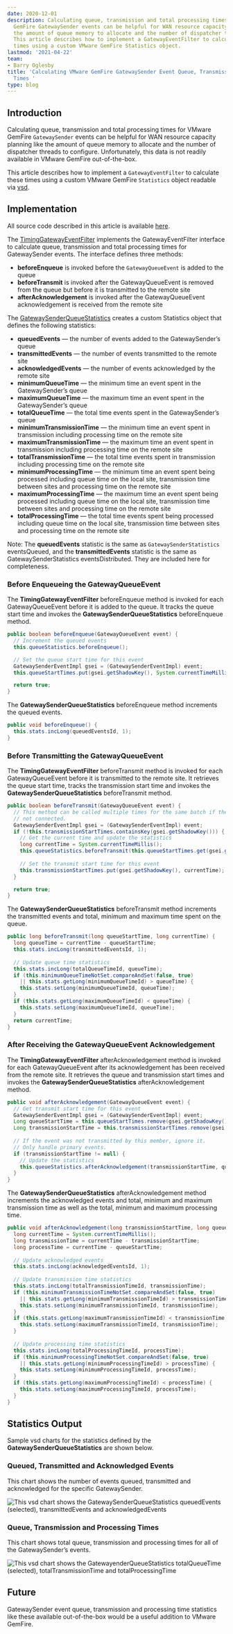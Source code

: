 ```yaml
---
date: 2020-12-01
description: Calculating queue, transmission and total processing times for VMware
  GemFire GatewaySender events can be helpful for WAN resource capacity planning like
  the amount of queue memory to allocate and the number of dispatcher threads to configure.
  This article describes how to implement a GatewayEventFilter to calculate these
  times using a custom VMware GemFire Statistics object.
lastmod: '2021-04-22'
team:
- Barry Oglesby
title: 'Calculating VMware GemFire GatewaySender Event Queue, Transmission and Processing
  Times '
type: blog
---
```


## Introduction
Calculating queue, transmission and total processing times for VMware GemFire `GatewaySender` events can be helpful for WAN resource capacity planning like the amount of queue memory to allocate and the number of dispatcher threads to configure. Unfortunately, this data is not readily available in VMware GemFire out-of-the-box.

This article describes how to implement a `GatewayEventFilter` to calculate these times using a custom VMware GemFire `Statistics` object readable via [vsd](https://gemtalksystems.com/products/vsd/).
## Implementation
All source code described in this article is available [here](https://github.com/boglesby/calculate-gateway-sender-event-times).

The [TimingGatewayEventFilter](https://github.com/boglesby/calculate-gateway-sender-event-times/blob/master/server/src/main/java/example/server/filter/TimingGatewayEventFilter.java) implements the GatewayEventFilter interface to calculate queue, transmission and total processing times for GatewaySender events. The interface defines three methods:

- **beforeEnqueue** is invoked before the `GatewayQueueEvent` is added to the queue
- **beforeTransmit** is invoked after the GatewayQueueEvent is removed from the queue but before it is transmitted to the remote site
- **afterAcknowledgement** is invoked after the GatewayQueueEvent acknowledgement is received from the remote site

The [GatewaySenderQueueStatistics](https://github.com/boglesby/calculate-gateway-sender-event-times/blob/master/server/src/main/java/example/server/statistics/GatewaySenderQueueStatistics.java) creates a custom Statistics object that defines the following statistics:

- **queuedEvents** — the number of events added to the GatewaySender’s queue
- **transmittedEvents** — the number of events transmitted to the remote site
- **acknowledgedEvents** — the number of events acknowledged by the remote site
- **minimumQueueTime** — the minimum time an event spent in the GatewaySender’s queue
- **maximumQueueTime** — the maximum time an event spent in the GatewaySender’s queue
- **totalQueueTime** — the total time events spent in the GatewaySender’s queue
- **minimumTransmissionTime** — the minimum time an event spent in transmission including processing time on the remote site
- **maximumTransmissionTime** — the maximum time an event spent in transmission including processing time on the remote site
- **totalTransmissionTime** — the total time events spent in transmission including processing time on the remote site
- **minimumProcessingTime** — the minimum time an event spent being processed including queue time on the local site, transmission time between sites and processing time on the remote site
- **maximumProcessingTime** — the maximum time an event spent being processed including queue time on the local site, transmission time between sites and processing time on the remote site
- **totalProcessingTime** — the total time events spent being processed including queue time on the local site, transmission time between sites and processing time on the remote site

Note: The **queuedEvents** statistic is the same as `GatewaySenderStatistics` eventsQueued, and the **transmittedEvents** statistic is the same as GatewaySenderStatistics eventsDistributed. They are included here for completeness.
### Before Enqueueing the GatewayQueueEvent
The **TimingGatewayEventFilter** beforeEnqueue method is invoked for each GatewayQueueEvent before it is added to the queue. It tracks the queue start time and invokes the **GatewaySenderQueueStatistics** beforeEnqueue method.

```java
public boolean beforeEnqueue(GatewayQueueEvent event) {
  // Increment the queued events
  this.queueStatistics.beforeEnqueue();

  // Set the queue start time for this event
  GatewaySenderEventImpl gsei = (GatewaySenderEventImpl) event;
  this.queueStartTimes.put(gsei.getShadowKey(), System.currentTimeMillis());

  return true;
}
```
The **GatewaySenderQueueStatistics** beforeEnqueue method increments the queued events.

```java
public void beforeEnqueue() {
  this.stats.incLong(queuedEventsId, 1);
}
```
### Before Transmitting the GatewayQueueEvent
The **TimingGatewayEventFilter** beforeTransmit method is invoked for each GatewayQueueEvent before it is transmitted to the remote site. It retrieves the queue start time, tracks the transmission start time and invokes the **GatewaySenderQueueStatistics** beforeTransmit method.

```java
public boolean beforeTransmit(GatewayQueueEvent event) {
  // This method can be called multiple times for the same batch if the remote site is
  // not connected.
  GatewaySenderEventImpl gsei = (GatewaySenderEventImpl) event;
  if (!this.transmissionStartTimes.containsKey(gsei.getShadowKey())) {
    // Get the current time and update the statistics
    long currentTime = System.currentTimeMillis();
    this.queueStatistics.beforeTransmit(this.queueStartTimes.get(gsei.getShadowKey()), currentTime);
    
    // Set the transmit start time for this event
    this.transmissionStartTimes.put(gsei.getShadowKey(), currentTime);
  }

  return true;
}
```
The **GatewaySenderQueueStatistics** beforeTransmit method increments the transmitted events and total, minimum and maximum time spent on the queue.

```java
public long beforeTransmit(long queueStartTime, long currentTime) {
  long queueTime = currentTime - queueStartTime;
  this.stats.incLong(transmittedEventsId, 1);
  
  // Update queue time statistics
  this.stats.incLong(totalQueueTimeId, queueTime);
  if (this.minimumQueueTimeNotSet.compareAndSet(false, true)
    || this.stats.getLong(minimumQueueTimeId) > queueTime) {
    this.stats.setLong(minimumQueueTimeId, queueTime);
  }
  if (this.stats.getLong(maximumQueueTimeId) < queueTime) {
    this.stats.setLong(maximumQueueTimeId, queueTime);
  }
  return currentTime;
}
```
### After Receiving the GatewayQueueEvent Acknowledgement
The **TimingGatewayEventFilter** afterAcknowledgement method is invoked for each GatewayQueueEvent after its acknowledgement has been received from the remote site. It retrieves the queue and transmission start times and invokes the **GatewaySenderQueueStatistics** afterAcknowledgement method.

```java
public void afterAcknowledgement(GatewayQueueEvent event) {
  // Get transmit start time for this event
  GatewaySenderEventImpl gsei = (GatewaySenderEventImpl) event;
  Long queueStartTime = this.queueStartTimes.remove(gsei.getShadowKey());
  Long transmissionStartTime = this.transmissionStartTimes.remove(gsei.getShadowKey());
  
  // If the event was not transmitted by this member, ignore it.
  // Only handle primary events.
  if (transmissionStartTime != null) {
    // Update the statistics
    this.queueStatistics.afterAcknowledgement(transmissionStartTime, queueStartTime);
  }
}
```
The **GatewaySenderQueueStatistics** afterAcknowledgement method increments the acknowledged events and total, minimum and maximum transmission time as well as the total, minimum and maximum processing time.

```java
public void afterAcknowledgement(long transmissionStartTime, long queueStartTime) {
  long currentTime = System.currentTimeMillis();
  long transmissionTime = currentTime - transmissionStartTime;
  long processTime = currentTime - queueStartTime;
  
  // Update acknowledged events
  this.stats.incLong(acknowledgedEventsId, 1);
  
  // Update transmission time statistics
  this.stats.incLong(totalTransmissionTimeId, transmissionTime);
  if (this.minimumTransmissionTimeNotSet.compareAndSet(false, true)
    || this.stats.getLong(minimumTransmissionTimeId) > transmissionTime) {
    this.stats.setLong(minimumTransmissionTimeId, transmissionTime);
  }
  if (this.stats.getLong(maximumTransmissionTimeId) < transmissionTime) {
    this.stats.setLong(maximumTransmissionTimeId, transmissionTime);
  }
  
  // Update processing time statistics
  this.stats.incLong(totalProcessingTimeId, processTime);
  if (this.minimumProcessingTimeNotSet.compareAndSet(false, true)
    || this.stats.getLong(minimumProcessingTimeId) > processTime) {
    this.stats.setLong(minimumProcessingTimeId, processTime);
  }
  if (this.stats.getLong(maximumProcessingTimeId) < processTime) {
    this.stats.setLong(maximumProcessingTimeId, processTime);
  }
}
```
## Statistics Output
Sample vsd charts for the statistics defined by the **GatewaySenderQueueStatistics** are shown below.
### Queued, Transmitted and Acknowledged Events
This chart shows the number of events queued, transmitted and acknowledged for the specific GatewaySender.

![This vsd chart shows the GatewaySenderQueueStatistics queuedEvents (selected), transmittedEvents and acknowledgedEvents](images/barry_2020_12_01_vsd_events.gif)
### Queue, Transmission and Processing Times
This chart shows total queue, transmission and processing times for all of the GatewaySender’s events.

![This vsd chart shows the GatewayenderQueueStatistics totalQueueTime (selected), totalTransmissionTime and totalProcessingTime](images/barry_2020_12_01_vsd_times.gif)
## Future
GatewaySender event queue, transmission and processing time statistics like these available out-of-the-box would be a useful addition to VMware GemFire.